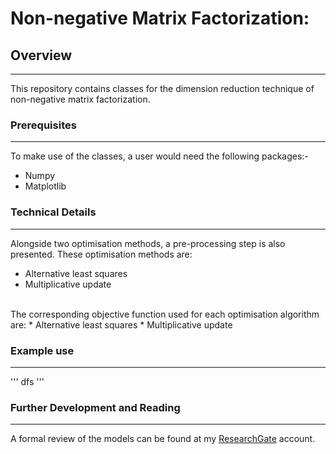 # Non-negative Matrix Factorization:

## Overview 
________________________________________________________________________________________________________________________________________
This repository contains classes for the dimension reduction technique of non-negative matrix factorization. 

### Prerequisites
________________________________________________________________________________________________________________________________________
To make use of the classes, a user would need the following packages:-
* Numpy   
* Matplotlib 
 


### Technical Details 
________________________________________________________________________________________________________________________________________
Alongside two optimisation methods, a pre-processing step is also presented. These optimisation methods are: 

* Alternative least squares 
* Multiplicative update 
<br>
The corresponding objective function used for each optimisation algorithm are:
* Alternative least squares 
* Multiplicative update 

### Example use
_______________________________________________________________________________________________________________________________________
'''
dfs
'''

### Further Development and Reading
________________________________________________________________________________________________________________________________________
A formal review of the models can be found at my <a href="https://www.researchgate.net/publication/338197703_Non-negative_Matrix_Factorization">ResearchGate</a> account.

        


